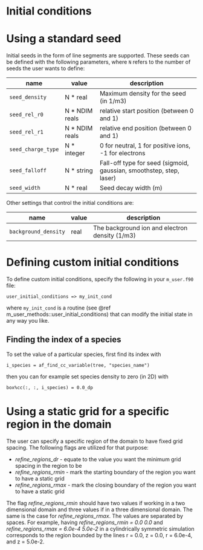 # Initial conditions

# Using a standard seed

Initial seeds in the form of line segments are supported. These seeds can be defined with the following parameters, where `N` refers to the number of seeds the user wants to define:

name | value | description
---|---|---
`seed_density` | N * real | Maximum density for the seed (in 1/m3)
`seed_rel_r0` | N * NDIM reals | relative start position (between 0 and 1)
`seed_rel_r1` | N * NDIM reals | relative end position (between 0 and 1)
`seed_charge_type` | N * integer | 0 for neutral, 1 for positive ions, -1 for electrons
`seed_falloff` | N * string | Fall-off type for seed (sigmoid, gaussian, smoothstep, step, laser)
`seed_width` | N * real | Seed decay width (m)

Other settings that control the initial conditions are:

name | value | description
---|---|---
`background_density` | real | The background ion and electron density (1/m3)

# Defining custom initial conditions

To define custom initial conditions, specify the following in your `m_user.f90` file:

    user_initial_conditions => my_init_cond

where `my_init_cond` is a routine (see @ref
m_user_methods::user_initial_conditions) that can modify the initial state in
any way you like.

## Finding the index of a species

To set the value of a particular species, first find its index with

    i_species = af_find_cc_variable(tree, "species_name")

then you can for example set species density to zero (in 2D) with

    box%cc(:, :, i_species) = 0.0_dp

<h1>Using a static grid for a specific region in the domain</h1>

<p>The user can specify a specific region of the domain to have fixed grid spacing. The following flags are utilized for that purpose:</p>
<ul>
	<li><i>refine_regions_dr</i> - equate to the value you want the minimum grid spacing in the region to be</li>
	<li><i>refine_regions_rmin</i> - mark the starting boundary of the region you want to have a static grid</li>
	<li><i>refine_regions_rmax</i> - mark the closing boundary of the region you want to have a static grid</li>
</ul>
<p>The flag <i>refine_regions_rmin</i> should have two values if working in a two dimensional domain and three values if in a three dimensional domain. The same is the case for <i>refine_regions_rmax</i>. The values are separated by spaces. For example, having <i>refine_regions_rmin = 0.0 0.0</i> and  <i>refine_regions_rmax = 6.0e-4 5.0e-2</i> in a cylindrically symmetric simulation corresponds to the region bounded by the lines r = 0.0, z = 0.0, r = 6.0e-4, and z = 5.0e-2.</p>
